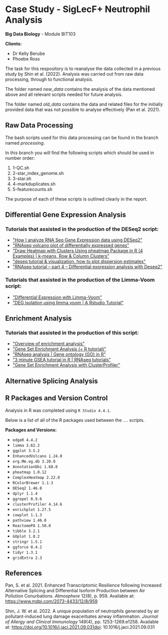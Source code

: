 # Case Study - SigLecF+ Neutrophil Analysis
**Big Data Biology** - Module BIT103

**Clients:** 
* Dr Kelly Berube
* Phoebe Ross

The task for this respository is to reanalyse the data collected in a previous study by Shin et al. (2022). Analysis was carried out from raw data processing, through to functional analysis.

The folder named *new_data* contains the analysis of the data mentioned above and all relevant scripts needed for future analysis. 

The folder named *old_data* contains the data and related files for the initially provided data that was not possible to analyse effectively (Pan et al. 2021).

## Raw Data Processing

The bash scripts used for this data processing can be found in the branch named *processing*. 

In this branch you will find the following scripts which should be used in number order: 

1. 1-QC.sh
2. 2-star_index_genome.sh
3. 3-star.sh
4. 4-markduplicates.sh
5. 5-featurecounts.sh

The purpose of each of these scripts is outlined clearly in the report. 

## Differential Gene Expression Analysis

### Tutorials that assisted in the production of the DESeq2 script: 
* ["How I analyze RNA Seq Gene Expression data using DESeq2"](https://www.youtube.com/watch?v=kOlMcZujHHA)
* ["RNAseq volcano plot of differentially expressed genes"](https://www.youtube.com/watch?v=vRr78s37CI4)
* ["Draw Heatmap with Clusters Using pheatmap Package in R (4 Examples) | k-means, Row & Column Clusters"](https://www.youtube.com/watch?v=IjperDJ8IaI)
* ["deseq tutorial & visualization. how to plot dispersion estimates"](https://www.youtube.com/watch?v=6EiT5GF5rns)
* ["RNAseq tutorial – part 4 – Differential expression analysis with Deseq2"](https://www.youtube.com/watch?v=Ul-9s8YOOSk)

### Tutorials that assisted in the production of the Limma-Voom script:
* ["Differential Expression with Limma-Voom"](https://ucdavis-bioinformatics-training.github.io/2018-June-RNA-Seq-Workshop/thursday/DE.html)
* ["DEG isolation using limma voom | A Rstudio Tutorial"](https://www.youtube.com/watch?v=z36fu178jIQ)

## Enrichment Analysis

### Tutorials that assisted in the production of this script: 
* ["Overview of enrichment analysis"](https://yulab-smu.top/biomedical-knowledge-mining-book/enrichment-overview.html)
* ["Gene Set Enrichment Analysis (+ R tutorial)"](https://www.youtube.com/watch?v=B7F7a9NcGS0)
* ["RNAseq analysis | Gene ontology (GO) in R"](https://www.youtube.com/watch?v=JPwdqdo_tRg)
* ["3 minute GSEA tutorial in R | RNAseq tutorials"](https://www.youtube.com/watch?v=Mi6u4r0lJvo)
* ["Gene Set Enrichment Analysis with ClusterProfiler"](https://learn.gencore.bio.nyu.edu/rna-seq-analysis/gene-set-enrichment-analysis/)

## Alternative Splicing Analysis

## R Packages and Version Control
Analysis in R was completed using `R Studio 4.4.1`.

Below is a list of all of the R packages used between the .... scripts.

**Packages and Versions:**
* `edgeR 4.4.2`
* `limma 3.62.2`
* `ggplot 3.5.2`
* `EnhancedVolcano 1.24.0`
* `org.Mm.eg.db 3.20.0`
* `AnnotationDbi 1.68.0`
* `pheatmap 1.0.12`
* `ComplexHeatmap 2.22.0`
* `RColorBrewer 1.1-3`
* `DESeq2 1.46.0`
* `dplyr 1.1.4`
* `ggrepel 0.9.6`
* `clusterProfiler 4.14.6`
* `enrichplot 1.27.5`
* `cowplot 1.1.3`
* `pathview 1.46.0`
* `ReactomePA 1.50.0`
* `tibble 3.2.1`
* `GOplot 1.0.2`
* `stringr 1.5.1`
* `ggforce 0.4.2`
* `tidyr 1.3.1`
* `gridExtra 2.3`
  
## References

Pan, S. et al. 2021. Enhanced Transcriptomic Resilience following Increased Alternative Splicing and Differential Isoform Production between Air Pollution Conurbations. *Atmosphere* 12(8), p. 959. Available at: https://www.mdpi.com/2073-4433/12/8/959 

Shin, J. W. et al. 2022. A unique population of neutrophils generated by air pollutant-induced lung damage exacerbates airway inflammation. *Journal of Allergy and Clinical Immunology* 149(4), pp. 1253-1269.e1258. Available at: https://doi.org/10.1016/j.jaci.2021.09.031doi: 10.1016/j.jaci.2021.09.031
